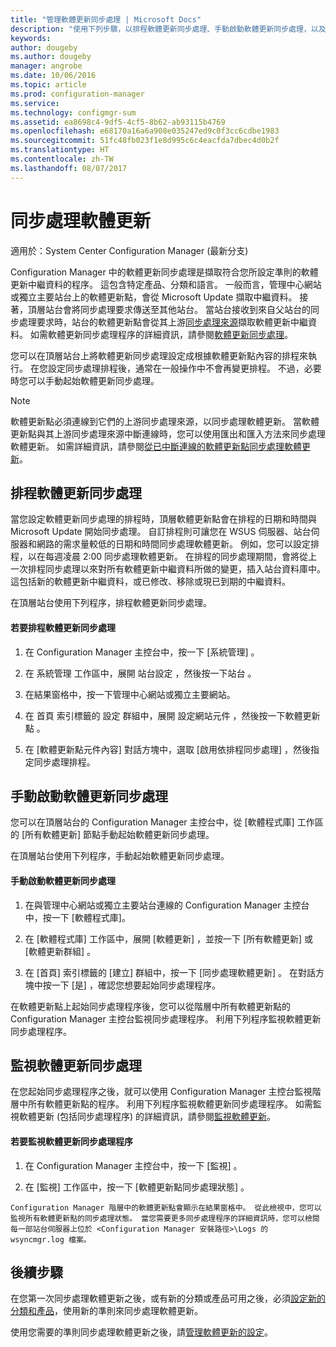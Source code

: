 ```yaml
---
title: "管理軟體更新同步處理 | Microsoft Docs"
description: "使用下列步驟，以排程軟體更新同步處理、手動啟動軟體更新同步處理，以及監視軟體更新同步處理。"
keywords: 
author: dougeby
ms.author: dougeby
manager: angrobe
ms.date: 10/06/2016
ms.topic: article
ms.prod: configuration-manager
ms.service: 
ms.technology: configmgr-sum
ms.assetid: ea8698c4-9df5-4cf5-8b62-ab93115b4769
ms.openlocfilehash: e68170a16a6a908e035247ed9c0f3cc6cdbe1983
ms.sourcegitcommit: 51fc48fb023f1e8d995c6c4eacfda7dbec4d0b2f
ms.translationtype: HT
ms.contentlocale: zh-TW
ms.lasthandoff: 08/07/2017
---
```

#  <a name="BKMK_SUMSync"></a> 同步處理軟體更新

適用於：System Center Configuration Manager (最新分支)

 Configuration Manager 中的軟體更新同步處理是擷取符合您所設定準則的軟體更新中繼資料的程序。 這包含特定產品、分類和語言。 一般而言，管理中心網站或獨立主要站台上的軟體更新點，會從 Microsoft Update 擷取中繼資料。 接著，頂層站台會將同步處理要求傳送至其他站台。 當站台接收到來自父站台的同步處理要求時，站台的軟體更新點會從其上游[同步處理來源](../plan-design/plan-for-software-updates.md#BKMK_SyncSource)擷取軟體更新中繼資料。 如需軟體更新同步處理程序的詳細資訊，請參閱[軟體更新同步處理](../understand/software-updates-introduction.md#BKMK_Synchronization)。

您可以在頂層站台上將軟體更新同步處理設定成根據軟體更新點內容的排程來執行。 在您設定同步處理排程後，通常在一般操作中不會再變更排程。 不過，必要時您可以手動起始軟體更新同步處理。

  > [!NOTE]  
  >  軟體更新點必須連線到它們的上游同步處理來源，以同步處理軟體更新。 當軟體更新點與其上游同步處理來源中斷連線時，您可以使用匯出和匯入方法來同步處理軟體更新。 如需詳細資訊，請參閱[從已中斷連線的軟體更新點同步處理軟體更新](synchronize-software-updates-disconnected.md)。  

## <a name="schedule-software-updates-synchronization"></a>排程軟體更新同步處理
當您設定軟體更新同步處理的排程時，頂層軟體更新點會在排程的日期和時間與 Microsoft Update 開始同步處理。 自訂排程則可讓您在 WSUS 伺服器、站台伺服器和網路的需求量較低的日期和時間同步處理軟體更新。 例如，您可以設定排程，以在每週凌晨 2:00 同步處理軟體更新。 在排程的同步處理期間，會將從上一次排程同步處理以來對所有軟體更新中繼資料所做的變更，插入站台資料庫中。 這包括新的軟體更新中繼資料，或已修改、移除或現已到期的中繼資料。

在頂層站台使用下列程序，排程軟體更新同步處理。  

#### <a name="to-schedule-software-updates-synchronization"></a>若要排程軟體更新同步處理  

  1.  在 Configuration Manager 主控台中，按一下 [系統管理] 。  

  2.  在 系統管理 工作區中，展開 站台設定 ，然後按一下站台 。  

  3.  在結果窗格中，按一下管理中心網站或獨立主要網站。  

  4.  在 首頁  索引標籤的 設定  群組中，展開 設定網站元件 ，然後按一下軟體更新點 。  

  5.  在 [軟體更新點元件內容] 對話方塊中，選取 [啟用依排程同步處理] ，然後指定同步處理排程。  

## <a name="manually-start-software-updates-synchronization"></a>手動啟動軟體更新同步處理
您可以在頂層站台的 Configuration Manager 主控台中，從 [軟體程式庫] 工作區的 [所有軟體更新] 節點手動起始軟體更新同步處理。  

在頂層站台使用下列程序，手動起始軟體更新同步處理。  

#### <a name="to-manually-start-software-updates-synchronization"></a>手動啟動軟體更新同步處理  

  1.  在與管理中心網站或獨立主要站台連線的 Configuration Manager 主控台中，按一下 [軟體程式庫]。  

  2.  在 [軟體程式庫] 工作區中，展開 [軟體更新]  ，並按一下 [所有軟體更新]  或 [軟體更新群組] 。  

  3.  在 [首頁]  索引標籤的 [建立]  群組中，按一下 [同步處理軟體更新] 。 在對話方塊中按一下 [是]  ，確認您想要起始同步處理程序。  

   在軟體更新點上起始同步處理程序後，您可以從階層中所有軟體更新點的 Configuration Manager 主控台監視同步處理程序。 利用下列程序監視軟體更新同步處理程序。  


## <a name="monitor-software-updates-synchronization"></a>監視軟體更新同步處理
在您起始同步處理程序之後，就可以使用 Configuration Manager 主控台監視階層中所有軟體更新點的程序。 利用下列程序監視軟體更新同步處理程序。 如需監視軟體更新 (包括同步處理程序) 的詳細資訊，請參閱[監視軟體更新](../deploy-use/monitor-software-updates.md)。

#### <a name="to-monitor-the-software-updates-synchronization-process"></a>若要監視軟體更新同步處理程序  

  1.  在 Configuration Manager 主控台中，按一下 [監視] 。  

  2.  在 [監視]  工作區中，按一下 [軟體更新點同步處理狀態] 。  

    Configuration Manager 階層中的軟體更新點會顯示在結果窗格中。 從此檢視中，您可以監視所有軟體更新點的同步處理狀態。 當您需要更多同步處理程序的詳細資訊時，您可以檢閱每一部站台伺服器上位於 <Configuration Manager 安裝路徑>\Logs 的 wsyncmgr.log 檔案。  

## <a name="next-steps"></a>後續步驟
在您第一次同步處理軟體更新之後，或有新的分類或產品可用之後，必須[設定新的分類和產品](configure-classifications-and-products.md)，使用新的準則來同步處理軟體更新。

使用您需要的準則同步處理軟體更新之後，請[管理軟體更新的設定](manage-settings-for-software-updates.md)。  
